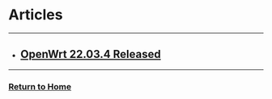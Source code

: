 # Articles
---

* ## [OpenWrt 22.03.4 Released](openwrt-22.03.4-released/)

---
### [Return to Home](../)